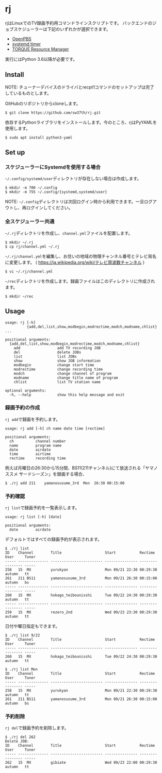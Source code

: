 # rj
rjはLinuxでのTV録画予約用コマンドラインスクリプトです。
バックエンドのジョブスケジューラーは下記のいずれかが選択できます。

* [OpenPBS](https://www.openpbs.org/)
* [systemd timer](https://www.freedesktop.org/software/systemd/man/systemd.timer.html)
* [TORQUE Resource Manager](http://www.adaptivecomputing.com/products/torque/)

実行にはPython 3.6以降が必要です。

## Install

NOTE: チューナーデバイスのドライバとrecpt1コマンドのセットアップは完了しているものとします。

GitHubのリポジトリからcloneします。
```
$ git clone https://github.com/sw37th/rj.git
```

依存するPythonライブラリをインストールします。今のところ、rjはPyYAMLを使用します。
```
$ sudo apt install python3-yaml
```

## Set up

### スケジューラーにSystemdを使用する場合

`~/.config/systemd/user`ディレクトリが存在しない場合は作成します。
```
$ mkdir -m 700 ~/.config
$ mkdir -m 755 ~/.config/{systemd,systemd/user}
```

NOTE: `~/.config`ディレクトリは次回ログイン時から利用できます。一旦ログアウトし、再ログインしてください。

### 全スケジューラー共通

`~/.rj`ディレクトリを作成し、`channel.yml`ファイルを配置します。
```
$ mkdir ~/.rj
$ cp rj/channel.yml ~/.rj
```

`~/.rj/channel.yml`を編集し、お住いの地域の物理チャンネル番号とテレビ局名に変更します。
( https://ja.wikipedia.org/wiki/テレビ周波数チャンネル )
```
$ vi ~/.rj/channel.yml
```

`~/rec`ディレクトリを作成します。録画ファイルはこのディレクトリに作成されます。
```
$ mkdir ~/rec
```

## Usage

```
usage: rj [-h]
          {add,del,list,show,modbegin,modrectime,modch,modname,chlist} ...

positional arguments:
  {add,del,list,show,modbegin,modrectime,modch,modname,chlist}
    add                 add TV recording JOB
    del                 delete JOBs
    list                list JOBs
    show                show JOB information
    modbegin            change start time
    modrectime          change recording time
    modch               change channel of program
    modname             change title name of program
    chlist              list TV station name

optional arguments:
  -h, --help            show this help message and exit
```

### 録画予約の作成

`rj add`で録画を予約します。
```
usage: rj add [-h] ch name date time [rectime]

positional arguments:
  ch          channel number
  name        program name
  date        airdate
  time        airtime
  rectime     recording time
```
例えば月曜日の26:30から15分間、BS11(211チャンネル)にて放送される「ヤマノススメ サードシーズン」を録画する場合、
```
$ ./rj add 211    yamanosusume_3rd  Mon  26:30 00:15:00
```

### 予約確認

`rj list`で録画予約を一覧表示します。
```
usage: rj list [-h] [date]

positional arguments:
  date        airdate
```

デフォルトではすべての録画予約が表示されます。

```
$ ./rj list
ID    Channel        Title                    Start           Rectime  User     Tuner
----- -------------- ------------------------ --------------- -------- -------- -----
258   15  MX         yurukyan                 Mon 09/21 22:30 00:29:30 autumn   tt
261   211 BS11       yamanosusume_3rd         Mon 09/21 26:30 00:15:00 autumn   bs
----- -------------- ------------------------ --------------- -------- -------- -----
260   15  MX         hokago_teibounisshi      Tue 09/22 24:30 00:29:30 autumn   tt
----- -------------- ------------------------ --------------- -------- -------- -----
259   15  MX         rezero_2nd               Wed 09/23 23:30 00:29:30 autumn   tt
```

日付や曜日指定もできます。

```
$ ./rj list 9/22
ID    Channel        Title                    Start           Rectime  User     Tuner
----- -------------- ------------------------ --------------- -------- -------- -----
260   15  MX         hokago_teibounisshi      Tue 09/22 24:30 00:29:30 autumn   tt

$ ./rj list Mon
ID    Channel        Title                    Start           Rectime  User     Tuner
----- -------------- ------------------------ --------------- -------- -------- -----
258   15  MX         yurukyan                 Mon 09/21 22:30 00:29:30 autumn   tt
261   211 BS11       yamanosusume_3rd         Mon 09/21 26:30 00:15:00 autumn   bs
```

### 予約削除

`rj del`で録画予約を削除します。

```
$ ./rj del 262
Delete JOB:
ID    Channel        Title                    Start           Rectime  User     Tuner
----- -------------- ------------------------ --------------- -------- -------- -----
262   15  MX         gibiate                  Wed 09/23 22:00 00:29:30 autumn   tt
```
